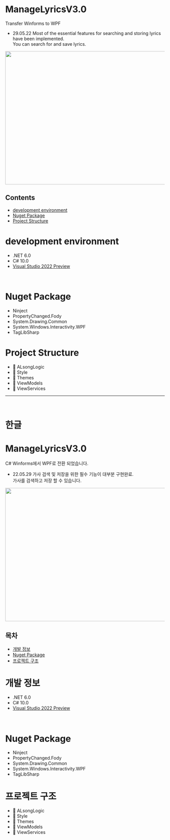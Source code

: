 # ManageLyricsV3.0
Transfer Winforms to WPF  
 * 29.05.22 Most of the essential features for searching and storing lyrics have been implemented.  
 You can search for and save lyrics.    
<img src=https://user-images.githubusercontent.com/90036120/170856925-2d82537e-2998-42fa-937f-a4381c91112a.png width="750" height="420"/> 

## Contents
- [development environment](#development-environment)
- [Nuget Package](#Nuget-Package)
- [Project Structure](#Project-Structure)

# development environment
* .NET 6.0
* C# 10.0
* [Visual Studio 2022 Preview](https://visualstudio.microsoft.com/ko/vs/preview/)
<br />

# Nuget Package
* Ninject
* PropertyChanged.Fody
* System.Drawing.Common
* System.Windows.Interactivity.WPF
* TagLibSharp

# Project Structure
* 📁 ALsongLogic
* 📁 Style
* 📁 Themes
* 📁 ViewModels
* 📁 ViewServices


---------------

<br />

# **한글**

# ManageLyricsV3.0
C# Winforms에서 WPF로 전환 되었습니다.    
 * 22.05.29 가사 검색 및 저장을 위한 필수 기능이 대부분 구현완료.      
가사를 검색하고 저장 할 수 있습니다.     
<img src=https://user-images.githubusercontent.com/90036120/170856925-2d82537e-2998-42fa-937f-a4381c91112a.png width="750" height="420"/> 

## 목차
- [개발 정보](#개발-정보)
- [Nuget Package](#Nuget-Package)
- [프로젝트 구조](#프로젝트-구조)

# 개발 정보
* .NET 6.0
* C# 10.0
* [Visual Studio 2022 Preview](https://visualstudio.microsoft.com/ko/vs/preview/)
<br />

# Nuget Package
* Ninject
* PropertyChanged.Fody
* System.Drawing.Common
* System.Windows.Interactivity.WPF
* TagLibSharp

# 프로젝트 구조
* 📁 ALsongLogic
* 📁 Style
* 📁 Themes
* 📁 ViewModels
* 📁 ViewServices
